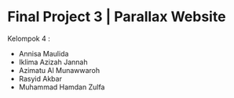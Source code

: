 # Final Project 3 | Parallax Website 
Kelompok 4 :
- Annisa Maulida
- Iklima Azizah Jannah
- Azimatu Al Munawwaroh
- Rasyid Akbar
- Muhammad Hamdan Zulfa 

